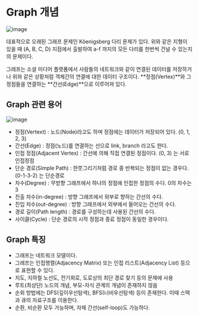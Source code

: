 Graph 개념
==========

![image](https://user-images.githubusercontent.com/66655578/169550722-887ebb7f-2aa0-4b0f-9ef5-eb5edf58fade.png)

대표적으로 오래된 그래프 문제인 Köenigsberg 다리 문제가 있다.
위와 같은 지형이 있을 때 (A, B, C, D) 지점에서 출발하여 a-f 까지의 모든 다리를 한번씩 건널 수 있는지의 문제이다.

그래프는 소셜 미디어 플랫폼에서 사람들의 네트워크와 같이 연결된 데이터를 저장하거나 위와 같은 상황처럼 객체간의 연결에 대한 데이터 구조이다.
**정점(Vertex)**와 그 정점들을 연결하는 **간선(Edge)**으로 이루어져 있다.

## Graph 관련 용어

![image](https://user-images.githubusercontent.com/66655578/169553157-45c4e45f-a1a4-43ac-bfa1-88a20c24648e.png)

- 정점(Vertext) : 노드(Node)라고도 하며 정점에는 데이터가 저장되어 있다. (0, 1, 2, 3)
- 간선(Edge) : 정점(노드)를 연결하는 선으로 link, branch 라고도 한다.
- 인접 정점(Adjacent Vertex) : 간선에 의해 직접 연결된 정점이다. (0, 3) 는 서로 인접정점
- 단순 경로(Simple Path) : 한붓그리기처럼 경로 중 반복되는 정점이 없는 경우다. (0-1-3-2) 는 단순경로
- 차수(Degree) : 무방향 그래프에서 하나의 정점에 인접한 정점의 수다. 0의 차수는 3
- 진출 차수(in-degree) : 방향 그래프에서 외부로 향하는 간선의 수다.
- 진입 차수(out-degree) : 방향 그래프에서 외부에서 들어오는 간선의 수다.
- 경로 길이(Path length) : 경로를 구성하는데 사용된 간선의 수다.
- 사이클(Cycle) : 단순 경로의 시작 정점과 종료 정점이 동일한 경우이다.

## Graph 특징

- 그래프는 네트워크 모델이다.
- 그래프는 인접행렬(Adjacency Matrix) 또는 인접 리스트(Adjacency List) 등으로 표현할 수 있다.
- 지도, 지하철 노선도, 전기회로, 도로상의 최단 경로 찾기 등의 문제에 사용
- 루트(최상단) 노드의 개념, 부모-자식 관계의 개념이 존재하지 않음
- 순회 방법에는 DFS(깊이우선탐색), BFS(너비우선탐색) 등이 존재한다. 이때 스택과 큐의 자료구조를 이용한다.
- 순환, 비순환 모두 가능하며, 자체 간선(self-loop)도 가능하다.
